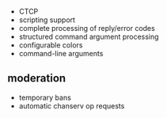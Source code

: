 * CTCP
* scripting support
* complete processing of reply/error codes
* structured command argument processing
* configurable colors
* command-line arguments

moderation
----------

* temporary bans
* automatic chanserv op requests
